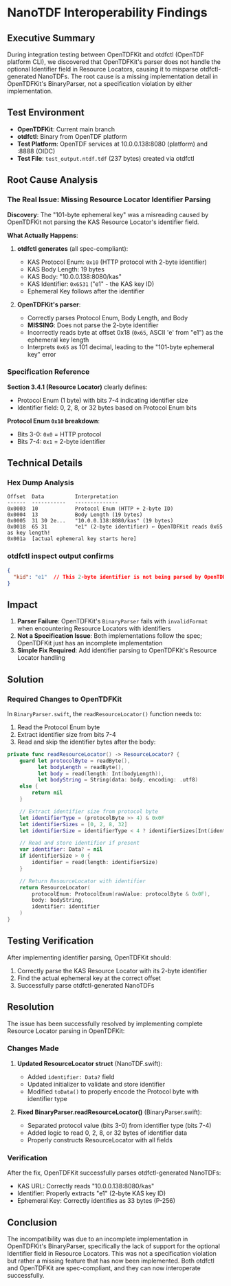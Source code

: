 # NanoTDF Interoperability Findings

## Executive Summary

During integration testing between OpenTDFKit and otdfctl (OpenTDF platform CLI), we discovered that OpenTDFKit's parser does not handle the optional Identifier field in Resource Locators, causing it to misparse otdfctl-generated NanoTDFs. The root cause is a missing implementation detail in OpenTDFKit's BinaryParser, not a specification violation by either implementation.

## Test Environment

- **OpenTDFKit**: Current main branch
- **otdfctl**: Binary from OpenTDF platform
- **Test Platform**: OpenTDF services at 10.0.0.138:8080 (platform) and :8888 (OIDC)
- **Test File**: `test_output.ntdf.tdf` (237 bytes) created via otdfctl

## Root Cause Analysis

### The Real Issue: Missing Resource Locator Identifier Parsing

**Discovery**: The "101-byte ephemeral key" was a misreading caused by OpenTDFKit not parsing the KAS Resource Locator's identifier field.

**What Actually Happens**:

1. **otdfctl generates** (all spec-compliant):
   - KAS Protocol Enum: `0x10` (HTTP protocol with 2-byte identifier)
   - KAS Body Length: 19 bytes
   - KAS Body: "10.0.0.138:8080/kas"
   - KAS Identifier: `0x6531` ("e1" - the KAS key ID)
   - Ephemeral Key follows after the identifier

2. **OpenTDFKit's parser**:
   - Correctly parses Protocol Enum, Body Length, and Body
   - **MISSING**: Does not parse the 2-byte identifier
   - Incorrectly reads byte at offset 0x18 (`0x65`, ASCII 'e' from "e1") as the ephemeral key length
   - Interprets `0x65` as 101 decimal, leading to the "101-byte ephemeral key" error

### Specification Reference

**Section 3.4.1 (Resource Locator)** clearly defines:
- Protocol Enum (1 byte) with bits 7-4 indicating identifier size
- Identifier field: 0, 2, 8, or 32 bytes based on Protocol Enum bits

**Protocol Enum `0x10` breakdown**:
- Bits 3-0: `0x0` = HTTP protocol
- Bits 7-4: `0x1` = 2-byte identifier

## Technical Details

### Hex Dump Analysis

```
Offset  Data          Interpretation
------  -----------   --------------
0x0003  10            Protocol Enum (HTTP + 2-byte ID)
0x0004  13            Body Length (19 bytes)
0x0005  31 30 2e...   "10.0.0.138:8080/kas" (19 bytes)
0x0018  65 31         "e1" (2-byte identifier) ← OpenTDFKit reads 0x65 as key length!
0x001a  [actual ephemeral key starts here]
```

### otdfctl inspect output confirms

```json
{
  "kid": "e1"  // This 2-byte identifier is not being parsed by OpenTDFKit
}
```

## Impact

1. **Parser Failure**: OpenTDFKit's `BinaryParser` fails with `invalidFormat` when encountering Resource Locators with identifiers
2. **Not a Specification Issue**: Both implementations follow the spec; OpenTDFKit just has an incomplete implementation
3. **Simple Fix Required**: Add identifier parsing to OpenTDFKit's Resource Locator handling

## Solution

### Required Changes to OpenTDFKit

In `BinaryParser.swift`, the `readResourceLocator()` function needs to:

1. Read the Protocol Enum byte
2. Extract identifier size from bits 7-4
3. Read and skip the identifier bytes after the body:

```swift
private func readResourceLocator() -> ResourceLocator? {
    guard let protocolByte = readByte(),
          let bodyLength = readByte(),
          let body = read(length: Int(bodyLength)),
          let bodyString = String(data: body, encoding: .utf8)
    else {
        return nil
    }

    // Extract identifier size from protocol byte
    let identifierType = (protocolByte >> 4) & 0x0F
    let identifierSizes = [0, 2, 8, 32]
    let identifierSize = identifierType < 4 ? identifierSizes[Int(identifierType)] : 0

    // Read and store identifier if present
    var identifier: Data? = nil
    if identifierSize > 0 {
        identifier = read(length: identifierSize)
    }

    // Return ResourceLocator with identifier
    return ResourceLocator(
        protocolEnum: ProtocolEnum(rawValue: protocolByte & 0x0F),
        body: bodyString,
        identifier: identifier
    )
}
```

## Testing Verification

After implementing identifier parsing, OpenTDFKit should:
1. Correctly parse the KAS Resource Locator with its 2-byte identifier
2. Find the actual ephemeral key at the correct offset
3. Successfully parse otdfctl-generated NanoTDFs

## Resolution

The issue has been successfully resolved by implementing complete Resource Locator parsing in OpenTDFKit:

### Changes Made

1. **Updated ResourceLocator struct** (NanoTDF.swift):
   - Added `identifier: Data?` field
   - Updated initializer to validate and store identifier
   - Modified `toData()` to properly encode the Protocol byte with identifier type

2. **Fixed BinaryParser.readResourceLocator()** (BinaryParser.swift):
   - Separated protocol value (bits 3-0) from identifier type (bits 7-4)
   - Added logic to read 0, 2, 8, or 32 bytes of identifier data
   - Properly constructs ResourceLocator with all fields

### Verification

After the fix, OpenTDFKit successfully parses otdfctl-generated NanoTDFs:
- KAS URL: Correctly reads "10.0.0.138:8080/kas"
- Identifier: Properly extracts "e1" (2-byte KAS key ID)
- Ephemeral Key: Correctly identifies as 33 bytes (P-256)

## Conclusion

The incompatibility was due to an incomplete implementation in OpenTDFKit's BinaryParser, specifically the lack of support for the optional Identifier field in Resource Locators. This was not a specification violation but rather a missing feature that has now been implemented. Both otdfctl and OpenTDFKit are spec-compliant, and they can now interoperate successfully.